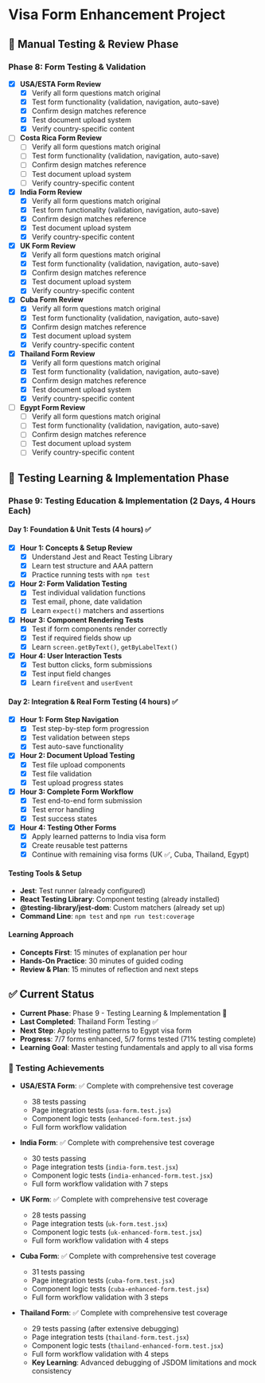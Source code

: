 # Visa Form Enhancement Project

## 🧪 Manual Testing & Review Phase

### Phase 8: Form Testing & Validation
- [x] **USA/ESTA Form Review**
  - [x] Verify all form questions match original
  - [x] Test form functionality (validation, navigation, auto-save)
  - [x] Confirm design matches reference
  - [x] Test document upload system
  - [x] Verify country-specific content

- [ ] **Costa Rica Form Review**
  - [ ] Verify all form questions match original
  - [ ] Test form functionality (validation, navigation, auto-save)
  - [ ] Confirm design matches reference
  - [ ] Test document upload system
  - [ ] Verify country-specific content

- [x] **India Form Review**
  - [x] Verify all form questions match original
  - [x] Test form functionality (validation, navigation, auto-save)
  - [x] Confirm design matches reference
  - [x] Test document upload system
  - [x] Verify country-specific content

- [x] **UK Form Review**
  - [x] Verify all form questions match original
  - [x] Test form functionality (validation, navigation, auto-save)
  - [x] Confirm design matches reference
  - [x] Test document upload system
  - [x] Verify country-specific content

- [x] **Cuba Form Review**
  - [x] Verify all form questions match original
  - [x] Test form functionality (validation, navigation, auto-save)
  - [x] Confirm design matches reference
  - [x] Test document upload system
  - [x] Verify country-specific content

- [x] **Thailand Form Review**
  - [x] Verify all form questions match original
  - [x] Test form functionality (validation, navigation, auto-save)
  - [x] Confirm design matches reference
  - [x] Test document upload system
  - [x] Verify country-specific content

- [ ] **Egypt Form Review**
  - [ ] Verify all form questions match original
  - [ ] Test form functionality (validation, navigation, auto-save)
  - [ ] Confirm design matches reference
  - [ ] Test document upload system
  - [ ] Verify country-specific content

## 🧪 Testing Learning & Implementation Phase

### Phase 9: Testing Education & Implementation (2 Days, 4 Hours Each)

#### Day 1: Foundation & Unit Tests (4 hours) ✅
- [x] **Hour 1: Concepts & Setup Review**
  - [x] Understand Jest and React Testing Library
  - [x] Learn test structure and AAA pattern
  - [x] Practice running tests with `npm test`

- [x] **Hour 2: Form Validation Testing**
  - [x] Test individual validation functions
  - [x] Test email, phone, date validation
  - [x] Learn `expect()` matchers and assertions

- [x] **Hour 3: Component Rendering Tests**
  - [x] Test if form components render correctly
  - [x] Test if required fields show up
  - [x] Learn `screen.getByText()`, `getByLabelText()`

- [x] **Hour 4: User Interaction Tests**
  - [x] Test button clicks, form submissions
  - [x] Test input field changes
  - [x] Learn `fireEvent` and `userEvent`

#### Day 2: Integration & Real Form Testing (4 hours) ✅
- [x] **Hour 1: Form Step Navigation**
  - [x] Test step-by-step form progression
  - [x] Test validation between steps
  - [x] Test auto-save functionality

- [x] **Hour 2: Document Upload Testing**
  - [x] Test file upload components
  - [x] Test file validation
  - [x] Test upload progress states

- [x] **Hour 3: Complete Form Workflow**
  - [x] Test end-to-end form submission
  - [x] Test error handling
  - [x] Test success states

- [x] **Hour 4: Testing Other Forms**
  - [x] Apply learned patterns to India visa form
  - [x] Create reusable test patterns
  - [x] Continue with remaining visa forms (UK ✅, Cuba, Thailand, Egypt)

#### Testing Tools & Setup
- **Jest**: Test runner (already configured)
- **React Testing Library**: Component testing (already installed)
- **@testing-library/jest-dom**: Custom matchers (already set up)
- **Command Line**: `npm test` and `npm run test:coverage`

#### Learning Approach
- **Concepts First**: 15 minutes of explanation per hour
- **Hands-On Practice**: 30 minutes of guided coding
- **Review & Plan**: 15 minutes of reflection and next steps

## ✅ Current Status
- **Current Phase**: Phase 9 - Testing Learning & Implementation 🧪
- **Last Completed**: Thailand Form Testing ✅
- **Next Step**: Apply testing patterns to Egypt visa form
- **Progress**: 7/7 forms enhanced, 5/7 forms tested (71% testing complete)
- **Learning Goal**: Master testing fundamentals and apply to all visa forms

### 🎉 Testing Achievements
- **USA/ESTA Form**: ✅ Complete with comprehensive test coverage
  - 38 tests passing
  - Page integration tests (`usa-form.test.jsx`)
  - Component logic tests (`enhanced-form.test.jsx`)
  - Full form workflow validation

- **India Form**: ✅ Complete with comprehensive test coverage
  - 30 tests passing
  - Page integration tests (`india-form.test.jsx`)
  - Component logic tests (`india-enhanced-form.test.jsx`)
  - Full form workflow validation with 7 steps

- **UK Form**: ✅ Complete with comprehensive test coverage
  - 28 tests passing
  - Page integration tests (`uk-form.test.jsx`)
  - Component logic tests (`uk-enhanced-form.test.jsx`)
  - Full form workflow validation with 4 steps

- **Cuba Form**: ✅ Complete with comprehensive test coverage
  - 31 tests passing
  - Page integration tests (`cuba-form.test.jsx`)
  - Component logic tests (`cuba-enhanced-form.test.jsx`)
  - Full form workflow validation with 3 steps

- **Thailand Form**: ✅ Complete with comprehensive test coverage
  - 29 tests passing (after extensive debugging)
  - Page integration tests (`thailand-form.test.jsx`)
  - Component logic tests (`thailand-enhanced-form.test.jsx`)
  - Full form workflow validation with 4 steps
  - **Key Learning**: Advanced debugging of JSDOM limitations and mock consistency
